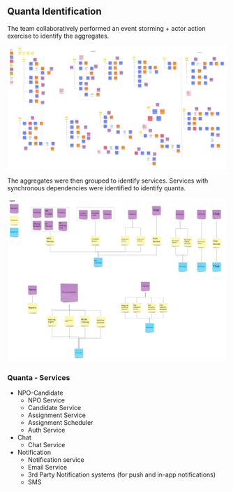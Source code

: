 ## Quanta Identification

The team collaboratively performed an event storming + actor action exercise to identify the aggregates.

![Image](../images/aggregate-identification.jpg)

The aggregates were then grouped to identify services. Services with synchronous dependencies were identified to identify quanta.

![Image](../images/quanta-identification.jpg)


### Quanta - Services

* NPO-Candidate
  * NPO Service
  * Candidate Service
  * Assignment Service
  * Assignment Scheduler
  * Auth Service
* Chat
  * Chat Service
* Notification 
  * Notification service
  * Email Service
  * 3rd Party Notification systems (for push and in-app notifications)
  * SMS 